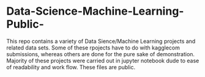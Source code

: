 # Data-Science-Machine-Learning-Public-
This repo contains a variety of Data Sience/Machine Learning projects and related data sets. Some of these rpojects have to do with kagglecom submissions, whereas others are done for the pure sake of demonstration. Majority of these projects were carried out in jupyter notebook dude to ease of readability and work flow. These files are public. 
